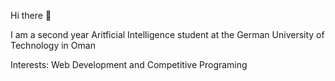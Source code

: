 Hi there 👋

I am a second year Aritficial Intelligence student at the German University of Technology in Oman

Interests: Web Development and Competitive Programing 
